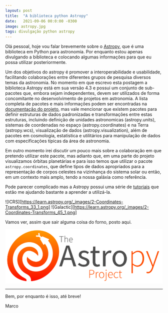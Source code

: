 ```yaml
---
layout: post
title:  "A biblioteca python Astropy"
date:   2021-09-06 00:0:00 -0300
image: astropy.jpg
tags: divulgação python astropy
---
```

Olá pessoal, hoje vou falar brevemente sobre o [Astropy][astropy], que é uma biblioteca em Python para astronomia. Por enquanto estou apenas divulgando a biblioteca e colocando algumas informações para que eu possa utilizar posteriormente.

Um dos objetivos do astropy é promover a interoperabilidade e usabilidade, facilitando colaborações entre diferentes 
grupos de pesquisa diversos temas da astronomia.
No momento em que escrevo esta postagem a biblioteca Astropy está em sua versão 4.3 e possui um conjunto de sub-pacotes que, embora sejam independentes, devem ser utilizados de forma concomitante no desenvolvimento de projetos em astronomia. A lista completa 
de pacotes e mais informações podem ser encontradas na [documentação do projeto](https://docs.astropy.org/en/stable/#project-details), mas vale mencionar que existem pacotes para definir estruturas de dados padronizadas e transformações entre estas estruturas, incluindo  definição de unidades astronomicas (astropy.units), sistemas de coordenadas no espaço (astropy.coordinates) e na Terra (astropy.wcs), visualização de dados (astropy.visualization), além de pacotes em cosmologia, estatística e utilitários para manipulação de dados com 
especificações típicas da área de astronomia. 

Em outro momento irei discutir um pouco mais sobre a colaboração em que pretendo utilizar este pacote, mas adianto que, 
em uma parte do  projeto visualizamos órbitas planetárias e para isso temos que utilizar o pacote `astropy.coordinates`, 
que define tipos de dados apropriados para a representação de corpos celestes na vizinhança do sistema solar ou então, 
em um contexto mais amplo, tendo a nossa galáxia como referência. 

Pode parecer complicado mas a Astropy possui uma série de [tutoriais](https://learn.astropy.org/tutorials.html) 
que estão me ajudando bastante a aprender a utilizá-la. 


![ICRS][https://learn.astropy.org/_images/2-Coordinates-Transforms_33_1.png]
![Galactic][https://learn.astropy.org/_images/2-Coordinates-Transforms_45_1.png]

Vamos ver, assim que sair alguma coisa do forno, posto aqui.

![Astropy](/images/astropy_project_logo.svg)

---

Bem, por enquanto é isso, até breve!

Marco

[astropy]:https://www.astropy.org/about.html